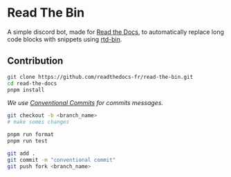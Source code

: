 # Read The Bin

A simple discord bot, made for [Read the Docs](https://readthedocs-fr.github.io), to automatically replace long code
blocks with snippets using [rtd-bin](https://github.com/readthedocs-fr/bin).

## Contribution
```sh
git clone https://github.com/readthedocs-fr/read-the-bin.git
cd read-the-docs
pnpm install
```

*We use [Conventional Commits](https://www.conventionalcommits.org/en/v1.0.0/) for commits messages.*
```sh
git checkout -b <branch_name>
# make somes changes

pnpm run format
pnpm run test

git add .
git commit -m "conventional commit"
git push fork <branch_name>
```
